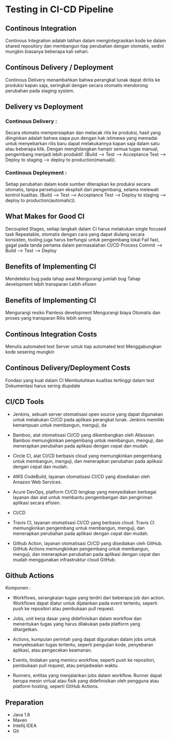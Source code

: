 # Testing in CI-CD Pipeline

## Continous Integration
Continous Integration adalah latihan dalam mengintegrasikan kode ke dalam shared repository dan membangun tiap perubahan dengan otomatis, sedini mungkin biasanya beberapa kali sehari.

## Continous Delivery / Deployment
Continous Delivery menambahkan bahwa perangkat lunak dapat dirilis ke produksi kapan saja, seringkali dengan secara otomatis mendorong perubahan pada staging system.

## Delivery vs Deployment
### Continous Delivery : 
Secara otomatis mempersiapkan dan melacak rilis ke produksi, hasil yang diinginkan adalah bahwa siapa pun dengan hak istimewa yang memadai untuk menyebarkan rilis baru dapat melakukannya kapan saja dalam satu atau beberapa klik. Dengan menghilangkan hampir semua tugas manual, pengembang menjadi lebih produktif. (Build --> Test --> Acceptance Test --> Deploy to staging --> deploy to production(manual)).

### Continous Deployment : 
Setiap perubahan dalam kode sumber diterapkan ke produksi secara otomatis, tanpa persetujuan eksplisit dari pengembang, selama melewati kontrol kualitas. (Build --> Test --> Acceptance Test --> Deploy to staging --> deploy to production(automatic)).

## What Makes for Good CI
Decoupled Stages, setiap langkah dalam CI harus melakukan single focused task
Repeatable, otomatis dengan cara yang dapat diulang secara konsisten, tooling juga harus berfungsi untuk pengembang lokal
Fail fast, gagal pada tanda pertama dalam permasalahan
CI/CD Process
Commit --> Build --> Test --> Deploy

## Benefits of Implementing CI
Mendeteksi bug pada tahap awal
Mengurangi jumlah bug
Tahap development lebih transparan
Lebih efisien

## Benefits of Implementing CI
Mengurangi resiko
Painless development
Mengurangi biaya
Otomatis dan proses yang transparan
Rilis lebih sering

## Continous Integration Costs
Menulis automated test
Server untuk tiap automated test
Menggabungkan kode sesering mungkin

## Continous Delivery/Deployment Costs
Fondasi yang kuat dalam CI
Membutuhkan kualitas tertinggi dalam test
Dokumentasi harus sering diupdate

## CI/CD Tools
* Jenkins, sebuah server otomatisasi open source yang dapat digunakan untuk melakukan CI/CD pada aplikasi perangkat lunak. Jenkins memiliki kemampuan untuk membangun, menguji, da

* Bamboo, alat otomatisasi CI/CD yang dikembangkan oleh Atlassian. Bamboo memungkinkan pengembang untuk membangun, menguji, dan menerapkan perubahan pada aplikasi dengan cepat dan mudah.

* Circle CI, alat CI/CD berbasis cloud yang memungkinkan pengembang untuk membangun, menguji, dan menerapkan perubahan pada aplikasi dengan cepat dan mudah. 

* AWS CodeBuild, layanan otomatisasi CI/CD yang disediakan oleh Amazon Web Services.

* Acure DevOps, platform CI/CD lengkap yang menyediakan berbagai layanan dan alat untuk membantu pengembangan dan pengiriman aplikasi secara efisien. 

* CI/CD

* Travis CI, layanan otomatisasi CI/CD yang berbasis cloud. Travis CI memungkinkan pengembang untuk membangun, menguji, dan menerapkan perubahan pada aplikasi dengan cepat dan mudah. 

* Github Action, layanan otomatisasi CI/CD yang disediakan oleh GitHub. GitHub Actions memungkinkan pengembang untuk membangun, menguji, dan menerapkan perubahan pada aplikasi dengan cepat dan mudah menggunakan infrastruktur cloud GitHub. 

## Github Actions
Komponen :

* Workflows, serangkaian tugas yang terdiri dari beberapa job dan action. Workflows dapat diatur untuk dijalankan pada event tertentu, seperti push ke repositori atau pembukaan pull request. 

* Jobs, unit kerja dasar yang didefinisikan dalam workflow dan menentukan tugas yang harus dilakukan pada platform yang ditargetkan.

* Actions, kumpulan perintah yang dapat digunakan dalam jobs untuk menyelesaikan tugas tertentu, seperti pengujian kode, penyebaran aplikasi, atau pengecekan keamanan.

* Events, tindakan yang memicu workflow, seperti push ke repositori, pembukaan pull request, atau penjadwalan waktu.

* Runners, entitas yang menjalankan jobs dalam workflow. Runner dapat berupa mesin virtual atau fisik yang didefinisikan oleh pengguna atau platform hosting, seperti GitHub Actions.

## Preparation
* Java 1.8
* Maven
* Intellij IDEA
* Git